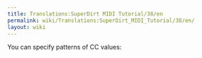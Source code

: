 ```yaml
---
title: Translations:SuperDirt MIDI Tutorial/38/en
permalink: wiki/Translations:SuperDirt_MIDI_Tutorial/38/en/
layout: wiki
---
```


You can specify patterns of CC values:
